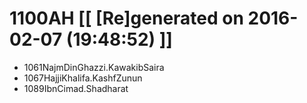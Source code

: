 # 1100AH [[ [Re]generated on 2016-02-07 (19:48:52) ]]

* 1061NajmDinGhazzi.KawakibSaira
* 1067HajjiKhalifa.KashfZunun
* 1089IbnCimad.Shadharat
